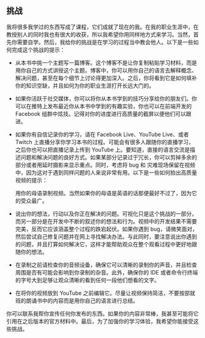 ## 挑战

我将很多我学过的东西写成了课程，它们成就了现在的我。在我的职业生涯中，在教授别人的同时我也有很大的收获，所以我希望你用同样地方式来学习。当然，首先你需要自学。然后，我给你的挑战是在学习的过程当中教会他人。以下是一些如何完成这个挑战的提示：

* 从本书中挑一个主题写一篇博客。这个博客不是让你复制粘贴学习材料，而是用你自己的方式讲授这个主题。博客中，你可以用你自己的语言去解释概念、解决问题，甚至在每个细节上讨论得更加深入。之后，你将看到它是如何填补你的知识空缺，并且如何为你的职业生涯打开长远大门的。

* 如果你活跃于社交媒体，你可以将你从本书学到的技巧分享给你的朋友们。你可以在推特上发布最近你从本书中学到的有趣实验，你也可以在前端开发的 Facebook 组群中炫技。记得对你的进度进行高质量的截屏以便他们可以跟进。

* 如果你有自信记录你的学习，请在 Facebook Live、YouTube Live、或者 Twitch 上直播分享你学习本书的过程。可能会有很多人跟随你的直播学习，之后你也可以把直播记录上传到 YouTube 上。要知道，直接的语言交流是描述问题和解决问题的良好方式。如果某部分记录过于冗长，你可以剪掉多余的部分或者用延时摄影来显示重点。同时，考虑将 bug 和 灾难现场保留在视频中，因为这对于遇到同样问题的人来说非常有用。以下是一些如何拍出高质量视频的提示：

  用你的母语录制视频。当然如果你的母语是英语的话那便最好不过了，因为它的受众最广。

* 说出你的想法，行动以及你正在解决的问题。可视化只是这个挑战的一部分，而另一部分是在开发中不断的叙述你的想法和行为。视频中的开发结果不需要完美，反而它应该涵盖整个过程的跌宕起伏。如果你遇到 bug，请微笑面对，然后尝试自己修复问题并在网上寻找解决办法。与此同时，要注意说出你遇到的问题，并且打算如何解决它，这样才能帮助观众在整个观看过程中更好地跟随你的想法。

* 在录制之前请检查你的音频设备，确保它可以清晰的录制你的声音，并且检查周围是否有可能会影响到你录制的杂音。此外，确保你的 IDE 或者命令行终端的字号大到足够让观众清晰的看到任何一段他们想看的文字。

* 在将你的视频放到 YouTube 之前编辑它。尽量让视频保持简洁，不要按部就班的朗诵书中的内容而是用你自己的语言进行总结。

你可以联系我帮你宣传任何你发布的东西。如果你的内容非常棒，我甚至可能将它引用在之后版本的官方材料中。最后，为了加强你的学习体验，我希望你能接受这些挑战。